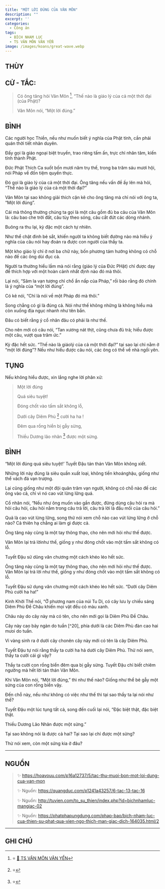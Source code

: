 ```yaml
---
title: "MỘT LỜI ĐÚNG CỦA VÂN MÔN"
description: ""
excerpt: ''
categories:
  - Công án
tags:
  - BÍCH NHAM LỤC
  - TS VÂN MÔN VĂN YỂN
image: /images/koans/great-wave.webp
---
```


## THÙY

>

## CỬ - TẮC:

> Có ông tăng hỏi Vân Môn [^1], “Thế nào là giáo lý của cả một thời đại (của Phật)?
>
> Vân Môn nói, “Một lời đúng.”

## BÌNH

Các người học Thiền, nếu như muốn biết ý nghĩa của Phật tính, cần phải quán thời tiết nhân duyên.

Đấy gọi là giáo ngoại biệt truyền, trao riêng tấm ấn, trực chỉ nhân tâm, kiến tính thành Phật.

Đức Phật Thích Ca suốt bốn mươi năm trụ thế, trong ba trăm sáu mươi hội, nói Pháp về đốn tiệm quyền thực.

Đó gọi là giáo lý của cả một thời đại. Ông tăng nếu vấn đề ấy lên mà hỏi, “Thế nào là giáo lý của cả một thời đại?”

Vân Môn tại sao không giải thích cặn kẽ cho ông tăng mà chỉ nói với ông ta, “Một lời đúng”.

Cái mà thông thường chúng ta gọi là một câu gồm đủ ba câu của Vân Môn là: câu bao che trời đất, câu tùy theo sóng, câu cắt đứt các dòng nhánh.

Buông ra thu lại, kỳ đặc một cách tự nhiên.

Như thể chật đinh bẻ sắt, khiến người ta không biết đường nào mà hiểu ý nghĩa của câu nói hay đoán ra được con người của thầy ta.

Một kho giáo lý chỉ ở nơi ba chữ này, bốn phương tám hướng không có chỗ nào đế các ông dùi đục cả.

Người ta thường hiểu lầm mà nói rằng (giáo lý của Đức PHật) chỉ được dạy để thích hợp với một hoàn cảnh nhất định nào đó mà thôi.

Lại nói, “Sâm la vạn tượng chỉ chổ ẩn nấp của Pháp,” rồi bảo rằng đó chính là ý nghĩa của “một lời đúng”.

Có kẻ nói, “Chỉ là nói về một Pháp đó mà thôi.”

Song chẳng có gì là đúng cả. Nói như thế không những là không hiểu mà còn xuống địa ngục nhanh như tên bắn.

Đâu có biết rằng ý cổ nhân đâu có phải là như thế.

Cho nên mới có câu nói, “Tan xương nát thịt, cũng chưa đủ trả; hiểu được một câu, vượt qua trăm ức.”

Kỳ đặc hết sức. “Thế nào là giáolý của cả một thời đại?” tại sao lại chỉ nằm ở “một lời đúng”? Nếu như hiểu được câu nói, các ông có thể về nhà ngồi yên.

## TỤNG

Nếu không hiểu được, xin lắng nghe lời phân xử:

> Một lời đúng
>
> Quá siêu tuyệt!
>
> Đóng chốt vào tấm sắt không lỗ,
>
> Dưới cây Diêm Phù [^18] cười ha ha !
>
> Đêm qua rồng hiển bị gẫy sừng,
>
> Thiều Dương lão nhân [^19] được một sừng.

## BÌNH

“Một lời đúng quá siêu tuyệt!’ Tuyết Đậu tán thán Vân Môn không xiết.

Những lời này đúng là siêu quần xuất loại, không tiền khoánghậu, giống như thể vách đá vạn trượng.

Lại cũng giống như một đội quân trăm vạn người, không có chỗ nào đế các ông vào cả, chỉ vì nó cao vút lừng lững quá.

Cổ nhân nói, “Nếu như ông muốn vào gần được, đừng dùng câu hỏi ra mà hỏi câu hỏi, câu hỏi nằm trong câu trả lời, câu trả lời là đầu mối của câu hỏi.”

Quả là cao vút lừng lững, song thử nói xem chỗ nào cao vút lừng lững ở chỗ nào? Cả thiên hạ chẳng ai làm gì được cả.

Ông tăng này cũng là một tay thông thạo, cho nên mới hỏi như thế được.

Vân Môn lại trả lờinhư thế, giống y như đóng chốt vào một tấm sắt không có lỗ.

Tuyết Đậu sử dũng văn chương một cách khéo léo hết sức.

Ông tăng này cũng là một tay thông thạo, cho nên mới hỏi như thế được. Vân Môn lại trả lời như thế, giống y như đóng chốt vào một tấm sắt không có lỗ.

Tuyết Đậu sử dụng văn chương một cách khéo léo hết sức. “Dưới cây Diêm Phù cười ha ha!”

Kinh Khởi Thế nói, “Ở phương nam của núi Tu Di, có cây lưu ly chiếu sáng Diêm Phù Đề Châu khiến mọi vật đều có màu xanh.

Châu này do cây này mà có tên, cho nên mới gọi là Diêm Phù Đề Châu.

Cây này cao bảy ngàn do tuần [^20], phía dưới là các Diêm Phù đàn cao hai mưoi do tuần.

Vi vàng sinh ra ở dưới cây chonên cây này mới có tên là cây Diêm Phù.

Tuyết Đậu tự nói rằng thầy ta cười ha hả dưới cây Diêm Phù. Thử nói xem, thầy ta cười cái gì vậy?

Thầy ta cười con rồng biển đêm qua bị gẫy sừng. Tuyết Đậu chỉ biết chiêm ngưỡng mà hết lời tán thán Vân Môn.

Khi Vân Môn nói, “Một lời đúng,” thì như thế nào? Giống như thể bẻ gẫy một sừng của con rồng biển vậy.

Đến chỗ này, nếu như không có việc như thế thì tại sao thầy ta lại nói như thế?

Tuyết Đậu một lúc tụng tất cả, song đến cuối lại nói, “Đặc biệt thật, đặc biệt thật.

Thiều Dương Lão Nhân được một sừng.”

Tại sao không nói là được cả hai? Tại sao lại chỉ được một sừng?

Thừ nói xem, còn một sứng kia ở đâu?

<hr class="blog-rule" />

## NGUỒN

> ✨ https://hoavouu.com/p16a12737/5/tac-thu-muoi-bon-mot-loi-dung-cua-van-mon
>
> ✨ Nguồn: https://quangduc.com/p1241a43257/6-tac-13-tac-16
>
> ✨ Nguồn: http://tuvien.com/to_su_thien/index.php?id=bichnhamluc-mangiac-02
>
> ✨ Nguồn: https://phatphapungdung.com/phap-bao/bich-nham-luc-cua-thien-su-phat-qua-vien-ngo-thich-man-giac-dich-164035.html/2

<hr class="blog-rule" />

## GHI CHÚ

[^1]: ⭐️ <a href="/masters/Yunmen-Wenyan" target="_blank">🔗 TS VÂN MÔN VĂN YỂN</a>

[^18]: ⭐️

[^19]: ⭐️

